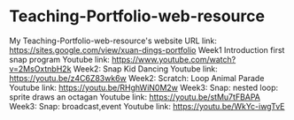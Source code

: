 # Teaching-Portfolio-web-resource
My Teaching-Portfolio-web-resource's website URL link: https://sites.google.com/view/xuan-dings-portfolio
Week1 Introduction first snap program Youtube link: https://www.youtube.com/watch?v=2MsOxtnbH2k
Week2: Snap Kid Dancing Youtube link: https://youtu.be/z4C6Z83wk6w
Week2: Scratch: Loop Animal Parade Youtube link: https://youtu.be/RHghWiN0M2w
Week3: Snap: nested loop: sprite draws an octagan Youtube link: https://youtu.be/stMu7tFBAPA
Week3: Snap: broadcast,event Youtube link: https://youtu.be/WkYc-iwgTvE



